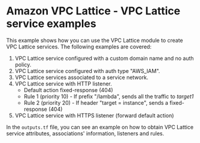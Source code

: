 # Amazon VPC Lattice - VPC Lattice service examples

This example shows how you can use the VPC Lattice module to create VPC Lattice services. The following examples are covered:

1. VPC Lattice service configured with a custom domain name and no auth policy.
2. VPC Lattice service configured with auth type "AWS_IAM".
3. VPC Lattice services associated to a service network.
4. VPC Lattice service with HTTP listener.
    * Default action fixed-response (404)
    * Rule 1 (priority 10) - If prefix "/lambda", sends all the traffic to *target1*
    * Rule 2 (priority 20) - If header "target = instance", sends a fixed-response (404)
5. VPC Lattice service with HTTPS listener (forward default action)

In the `outputs.tf` file, you can see an example on how to obtain VPC Lattice service attributes, associations' information, listeners and rules.

